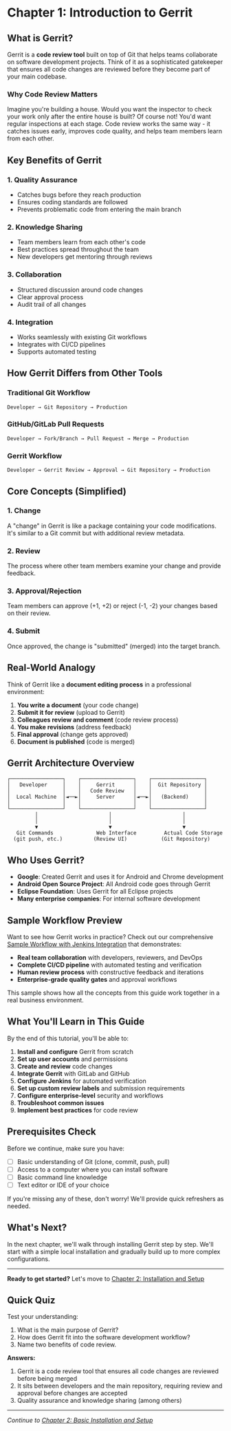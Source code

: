 # Chapter 1: Introduction to Gerrit

## What is Gerrit?

Gerrit is a **code review tool** built on top of Git that helps teams collaborate on software development projects. Think of it as a sophisticated gatekeeper that ensures all code changes are reviewed before they become part of your main codebase.

### Why Code Review Matters

Imagine you're building a house. Would you want the inspector to check your work only after the entire house is built? Of course not! You'd want regular inspections at each stage. Code review works the same way - it catches issues early, improves code quality, and helps team members learn from each other.

## Key Benefits of Gerrit

### 1. **Quality Assurance**
- Catches bugs before they reach production
- Ensures coding standards are followed
- Prevents problematic code from entering the main branch

### 2. **Knowledge Sharing**
- Team members learn from each other's code
- Best practices spread throughout the team
- New developers get mentoring through reviews

### 3. **Collaboration**
- Structured discussion around code changes
- Clear approval process
- Audit trail of all changes

### 4. **Integration**
- Works seamlessly with existing Git workflows
- Integrates with CI/CD pipelines
- Supports automated testing

## How Gerrit Differs from Other Tools

### Traditional Git Workflow
```
Developer → Git Repository → Production
```

### GitHub/GitLab Pull Requests
```
Developer → Fork/Branch → Pull Request → Merge → Production
```

### Gerrit Workflow
```
Developer → Gerrit Review → Approval → Git Repository → Production
```

## Core Concepts (Simplified)

### 1. **Change**
A "change" in Gerrit is like a package containing your code modifications. It's similar to a Git commit but with additional review metadata.

### 2. **Review**
The process where other team members examine your change and provide feedback.

### 3. **Approval/Rejection**
Team members can approve (+1, +2) or reject (-1, -2) your changes based on their review.

### 4. **Submit**
Once approved, the change is "submitted" (merged) into the target branch.

## Real-World Analogy

Think of Gerrit like a **document editing process** in a professional environment:

1. **You write a document** (your code change)
2. **Submit it for review** (upload to Gerrit)
3. **Colleagues review and comment** (code review process)
4. **You make revisions** (address feedback)
5. **Final approval** (change gets approved)
6. **Document is published** (code is merged)

## Gerrit Architecture Overview

```
┌─────────────────┐    ┌─────────────────┐    ┌─────────────────┐
│   Developer     │    │     Gerrit      │    │  Git Repository │
│                 │    │   Code Review   │    │                 │
│  Local Machine  │◄──►│     Server      │◄──►│   (Backend)     │
│                 │    │                 │    │                 │
└─────────────────┘    └─────────────────┘    └─────────────────┘
         │                       │                       │
         │                       │                       │
         ▼                       ▼                       ▼
   Git Commands              Web Interface         Actual Code Storage
  (git push, etc.)          (Review UI)           (Git Repository)
```

## Who Uses Gerrit?

- **Google**: Created Gerrit and uses it for Android and Chrome development
- **Android Open Source Project**: All Android code goes through Gerrit
- **Eclipse Foundation**: Uses Gerrit for all Eclipse projects
- **Many enterprise companies**: For internal software development

## Sample Workflow Preview

Want to see how Gerrit works in practice? Check out our comprehensive [Sample Workflow with Jenkins Integration](../11-exercises/sample-workflow.md) that demonstrates:

- **Real team collaboration** with developers, reviewers, and DevOps
- **Complete CI/CD pipeline** with automated testing and verification
- **Human review process** with constructive feedback and iterations
- **Enterprise-grade quality gates** and approval workflows

This sample shows how all the concepts from this guide work together in a real business environment.

## What You'll Learn in This Guide

By the end of this tutorial, you'll be able to:

1. **Install and configure** Gerrit from scratch
2. **Set up user accounts** and permissions
3. **Create and review** code changes
4. **Integrate Gerrit** with GitLab and GitHub
5. **Configure Jenkins** for automated verification
6. **Set up custom review labels** and submission requirements
7. **Configure enterprise-level** security and workflows
8. **Troubleshoot common issues**
9. **Implement best practices** for code review

## Prerequisites Check

Before we continue, make sure you have:

- [ ] Basic understanding of Git (clone, commit, push, pull)
- [ ] Access to a computer where you can install software
- [ ] Basic command line knowledge
- [ ] Text editor or IDE of your choice

If you're missing any of these, don't worry! We'll provide quick refreshers as needed.

## What's Next?

In the next chapter, we'll walk through installing Gerrit step by step. We'll start with a simple local installation and gradually build up to more complex configurations.

---

**Ready to get started?** Let's move to [Chapter 2: Installation and Setup](../02-installation/README.md)

## Quick Quiz

Test your understanding:

1. What is the main purpose of Gerrit?
2. How does Gerrit fit into the software development workflow?
3. Name two benefits of code review.

**Answers:**
1. Gerrit is a code review tool that ensures all code changes are reviewed before being merged
2. It sits between developers and the main repository, requiring review and approval before changes are accepted
3. Quality assurance and knowledge sharing (among others)

---

*Continue to [Chapter 2: Basic Installation and Setup](../02-installation/README.md)*
